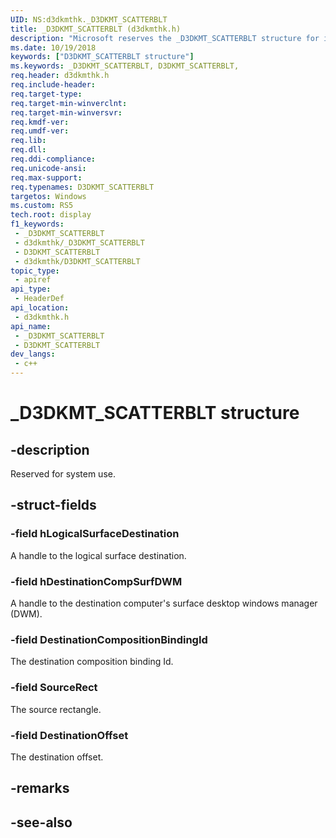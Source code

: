 ```yaml
---
UID: NS:d3dkmthk._D3DKMT_SCATTERBLT
title: _D3DKMT_SCATTERBLT (d3dkmthk.h)
description: "Microsoft reserves the _D3DKMT_SCATTERBLT structure for internal use only. Don't use this structure in your code."
ms.date: 10/19/2018
keywords: ["D3DKMT_SCATTERBLT structure"]
ms.keywords: _D3DKMT_SCATTERBLT, D3DKMT_SCATTERBLT,
req.header: d3dkmthk.h
req.include-header: 
req.target-type: 
req.target-min-winverclnt: 
req.target-min-winversvr: 
req.kmdf-ver: 
req.umdf-ver: 
req.lib: 
req.dll: 
req.ddi-compliance: 
req.unicode-ansi: 
req.max-support: 
req.typenames: D3DKMT_SCATTERBLT
targetos: Windows
ms.custom: RS5
tech.root: display
f1_keywords:
 - _D3DKMT_SCATTERBLT
 - d3dkmthk/_D3DKMT_SCATTERBLT
 - D3DKMT_SCATTERBLT
 - d3dkmthk/D3DKMT_SCATTERBLT
topic_type:
 - apiref
api_type:
 - HeaderDef
api_location:
 - d3dkmthk.h
api_name:
 - _D3DKMT_SCATTERBLT
 - D3DKMT_SCATTERBLT
dev_langs:
 - c++
---
```


# _D3DKMT_SCATTERBLT structure


## -description

Reserved for system use.

## -struct-fields

### -field hLogicalSurfaceDestination

A handle to the logical surface destination.

### -field hDestinationCompSurfDWM

A handle to the destination computer's surface desktop windows manager (DWM).

### -field DestinationCompositionBindingId

The destination composition binding Id.

### -field SourceRect

The source rectangle.

### -field DestinationOffset

 
The destination offset.

## -remarks

## -see-also

